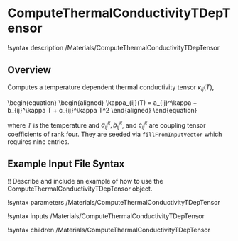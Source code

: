 # ComputeThermalConductivityTDepTensor

!syntax description /Materials/ComputeThermalConductivityTDepTensor

## Overview

Computes a temperature dependent thermal conductivity tensor $\kappa_{ij}(T)$,

\begin{equation}
  \begin{aligned}
    \kappa_{ij}(T) = a_{ij}^\kappa + b_{ij}^\kappa T + c_{ij}^\kappa T^2
  \end{aligned}
\end{equation}

where $T$ is the temperature and $a_{ij}^\kappa, b_{ij}^\kappa$, and $c_{ij}^\kappa$ are coupling tensor coefficients of rank four. They are seeded via `fillFromInputVector` which requires nine entries.

## Example Input File Syntax

!! Describe and include an example of how to use the ComputeThermalConductivityTDepTensor object.

!syntax parameters /Materials/ComputeThermalConductivityTDepTensor

!syntax inputs /Materials/ComputeThermalConductivityTDepTensor

!syntax children /Materials/ComputeThermalConductivityTDepTensor
